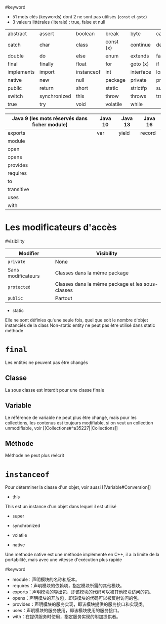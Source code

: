 #keyword 

- 51 mots clés (keywords) dont 2 ne sont pas utilisés (`const` et `goto`)
- 3 valeurs littérales (literals) : true, false et null

|  |              |            |          |           |           |
| ---------- | ------------ | ---------- | -------- | --------- | --------- |
| abstract   | assert       | boolean    | break    | byte      | case      |
| catch      | char         | class      | const (x) | continue  | default   |
| double     | do           | else       | enum     | extends   | false     |
| final      | finally      | float      | for      | goto (x)   | if        |
| implements | import       | instanceof | int      | interface | long      |
| native     | new          | null       | package  | private   | protected |
| public     | return       | short      | static   | strictfp  | super     |
| switch     | synchronized | this       | throw    | throws    | transient |
| true       | try          | void       | volatile | while     |           |

| Java 9 (les mots réservés dans ficher module) | Java 10 | Java 13 | Java 16 |
| -------------------------------------------- | ------- | ------- | ------- |
| exports                                      | var     | yield   | record  |
| module                                       |         |         |         |
| open                                         |         |         |         |
| opens                                        |         |         |         |
| provides                                     |         |         |         |
| requires                                     |         |         |         |
| to                                           |         |         |         |
| transitive                                   |         |         |         |
| uses                                         |         |         |         |
| with                                         |         |         |         |


# Les modificateurs d'accès
#visibility

| Modifier           | Visibility                                       |
| ------------------ | ------------------------------------------------ |
| `private`          | None                                             |
| Sans modificateurs | Classes dans la même package                     |
| `protected`        | Classes dans la même package et les sous-classes |
| `public`           | Partout                                          | 

- static 

Elle ne sont définies qu'une seule fois, quel que soit le nombre d'objet instanciés de la class Non-static entity ne peut pas être utilisé dans static méthode

# `final`

Les entités ne peuvent pas être changés

## Classe

La sous classe est interdit pour une classe finale

## Variable

Le référence de variable ne peut plus être changé, mais pour les collections, les contenus est toujours modifiable, si on veut un collection unmodifiable, voir [[Collections#^a35227||Collections]]

## Méthode

Méthode ne peut plus réécrit

# `instanceof` 

Pour déterminer la classe d'un objet, voir aussi [[Variable#Conversion]] 

- this 

This est un instance d'un objet dans lequel il est utilisé
	
- super

- synchronized 

- volatile 

- native

Une méthode native est une méthode implémenté en C++, il a la limite de la portabilité, mais avec une vitesse d'exécution plus rapide 

#keyword 

-   module：声明模块的名称和版本。
-   requires：声明模块的依赖项，指定模块所需的其他模块。
-   exports：声明模块的导出包，即该模块的代码可以被其他模块访问的包。
-   opens：声明模块的开放包，即该模块的代码可以被反射访问的包。
-   provides：声明模块的服务实现，即该模块提供的服务接口和实现类。
-   uses：声明模块的服务使用，即该模块使用的服务接口。
-   with：在提供服务时使用，指定服务实现的附加提供者。